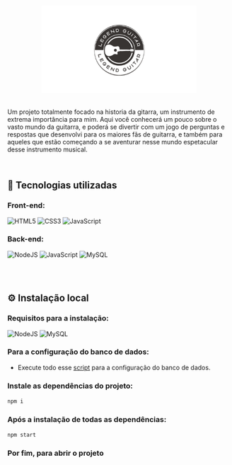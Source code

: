<div align="center">
<img src="site\API\Public\logos\logo.png" width="350em">
</div>

<br>

Um projeto totalmente focado na historia da gitarra, um instrumento de extrema importância para mim. Aqui você conhecerá um pouco sobre o vasto mundo da guitarra, e poderá se divertir com um jogo de perguntas e respostas que desenvolvi para os maiores fãs de guitarra, e também para aqueles que estão começando a se aventurar nesse mundo espetacular desse instrumento musical.

<br>

## 🚀 Tecnologias utilizadas

### Front-end:

<div align="left">

![HTML5](https://img.shields.io/badge/html5-%23E34F26.svg?style=for-the-badge&logo=html5&logoColor=white)
![CSS3](https://img.shields.io/badge/css3-%231572B6.svg?style=for-the-badge&logo=css3&logoColor=white)
![JavaScript](https://img.shields.io/badge/javascript-%23323330.svg?style=for-the-badge&logo=javascript&logoColor=%23F7DF1E)

 ### Back-end:
![NodeJS](https://img.shields.io/badge/node.js-6DA55F?style=for-the-badge&logo=node.js&logoColor=white)
![JavaScript](https://img.shields.io/badge/javascript-%23323330.svg?style=for-the-badge&logo=javascript&logoColor=%23F7DF1E)
![MySQL](https://img.shields.io/badge/MySQL-005C84?style=for-the-badge&logo=mysql&logoColor=white)
</div>

<br>


<br>

## ⚙ Instalação local

### Requisitos para a instalação:
![NodeJS](https://img.shields.io/badge/node.js-6DA55F?style=for-the-badge&logo=node.js&logoColor=white)
![MySQL](https://img.shields.io/badge/MySQL-005C84?style=for-the-badge&logo=mysql&logoColor=white)

### Para a configuração do banco de dados:

- Execute todo esse <a href="src/database/script_sql.sql">script</a> para a configuração do banco de dados.

### Instale as dependências do projeto:
```bash
npm i
```

### Após a instalação de todas as dependências:
```bash
npm start
```

### Por fim, para abrir o projeto
